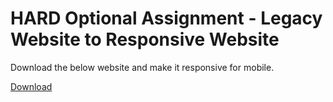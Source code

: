 
# HARD Optional Assignment - Legacy Website to Responsive Website

Download the below website and make it responsive for mobile. 

[Download](../code-downloads/old_wall_570.zip)